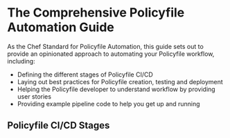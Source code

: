 # The Comprehensive Policyfile Automation Guide

As the Chef Standard for Policyfile Automation, this guide sets out to provide
an opinionated approach to automating your Policyfile workflow, including:

* Defining the different stages of Policyfile CI/CD
* Laying out best practices for Policyfile creation, testing and deployment
* Helping the Policyfile developer to understand workflow by providing user
stories
* Providing example pipeline code to help you get up and running

## Policyfile CI/CD Stages
